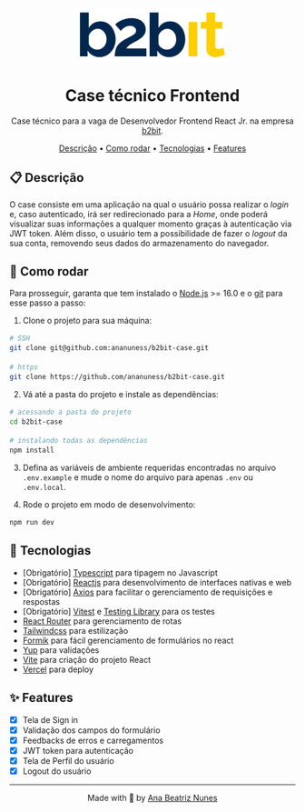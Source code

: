 <div align=center>
  <img src="./src/assets/b2bit-logo.png" alt="b2bit logo" width="256px">

  <h1>Case técnico Frontend</h1>

  <p>
    Case técnico para a vaga de Desenvolvedor Frontend React Jr. na empresa 
    <a href="https://www.linkedin.com/company/b2bit-company/">b2bit</a>.
  </p>

  <p>
    <a href="#clipboard-descrição">Descrição</a> •
    <a href="#electric_plug-como-rodar">Como rodar</a> •
    <a href="#rocket-tecnologias">Tecnologias</a> •
    <a href="#sparkles-features">Features</a>
  </p>
</div>

## :clipboard: Descrição

O case consiste em uma aplicação na qual o usuário possa realizar o _login_ e,
caso autenticado, irá ser redirecionado para a _Home_, onde poderá visualizar
suas informações a qualquer momento graças à autenticação via JWT token. Além
disso, o usuário tem a possibilidade de fazer o _logout_ da sua conta, removendo
seus dados do armazenamento do navegador.

## :electric_plug: Como rodar

Para prosseguir, garanta que tem instalado o [Node.js](https://nodejs.org/en) >= 16.0
e o [git](https://git-scm.com/downloads) para esse passo a passo:

1. Clone o projeto para sua máquina:

```bash
# SSH
git clone git@github.com:ananuness/b2bit-case.git

# https
git clone https://github.com/ananuness/b2bit-case.git
```

2. Vá até a pasta do projeto e instale as dependências:

```bash
# acessando a pasta do projeto
cd b2bit-case

# instalando todas as dependências
npm install
```

3. Defina as variáveis de ambiente requeridas encontradas no arquivo
   `.env.example` e mude o nome do arquivo para apenas `.env` ou `.env.local`.

4. Rode o projeto em modo de desenvolvimento:

```bash
npm run dev
```

## :rocket: Tecnologias

- [Obrigatório] [Typescript](https://www.typescriptlang.org/) para tipagem no Javascript
- [Obrigatório] [Reactjs](https://react.dev/) para desenvolvimento de interfaces nativas e web
- [Obrigatório] [Axios](https://axios-http.com/ptbr/docs/intro) para facilitar o gerenciamento de requisições e respostas
- [Obrigatório] [Vitest](https://vitest.dev/) e [Testing Library](https://testing-library.com/) para os testes
- [React Router](https://reactrouter.com/en/main) para gerenciamento de rotas
- [Tailwindcss](https://tailwindcss.com/) para estilização
- [Formik](https://formik.org/) para fácil gerenciamento de formulários no react
- [Yup](https://github.com/jquense/yup) para validações
- [Vite](https://vitejs.dev/) para criação do projeto React
- [Vercel](https://vercel.com/) para deploy

## :sparkles: Features

- [x] Tela de Sign in
- [x] Validação dos campos do formulário
- [x] Feedbacks de erros e carregamentos
- [x] JWT token para autenticação
- [x] Tela de Perfil do usuário
- [x] Logout do usuário

<hr>

<p align="center">
  Made with 💛 by
  <a href="https://www.linkedin.com/in/ana-beatriz-nunes/">
    Ana Beatriz Nunes
  </a>
</p>
